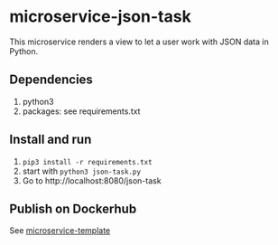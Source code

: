 # microservice-json-task

This microservice renders a view to let a user work with JSON data in Python.

## Dependencies
1. python3
2. packages: see requirements.txt

## Install and run
1. ``pip3 install -r requirements.txt``
2. start with ``python3 json-task.py``
3. Go to http://localhost:8080/json-task

## Publish on Dockerhub
See [microservice-template](https://github.com/nie-ine/microservice-template)